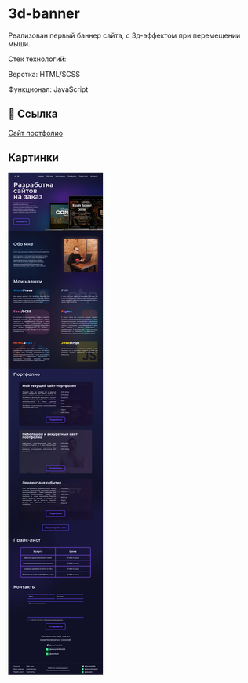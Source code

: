 # 3d-banner
Реализован первый баннер сайта, с 3д-эффектом при перемещении мыши.

Стек технологий:

Верстка: HTML/SCSS

Функционал: JavaScript

## 🔗 Ссылка

 [Сайт портфолио]([https://alexfedd.kz](https://alexfedd.github.io/3d-parallax-site/))


## Картинки
![](https://github.com/alexfedd/alexfedd.kz/blob/main/alexfedd.kz.jpg)

